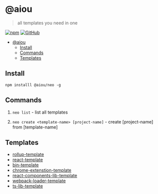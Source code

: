 # @aiou
> all templates you need in one

[![npm](https://img.shields.io/npm/v/@aiou/neo?style=for-the-badge)](https://github.com/JiangWeixian/templates/tree/master/packages/core) [![GitHub](https://img.shields.io/github/license/jiangweixian/templates?style=for-the-badge)](https://github.com/JiangWeixian/templates/tree/master/packages/rollup-template)

- [@aiou](#aiou)
  - [Install](#install)
  - [Commands](#commands)
  - [Templates](#templates)

## Install

`npm installl @aiou/neo -g`

## Commands

1. `neo list` - list all templates

2. `neo create <template-name> [project-name]` - create [project-name] from [template-name]

## Templates

- [rollup-template](https://github.com/JiangWeixian/templates/tree/master/packages/rollup-template)
- [react-template](https://github.com/JiangWeixian/templates/tree/master/packages/react-template)
- [bin-template](https://github.com/JiangWeixian/templates/tree/master/packages/bin-template)
- [chrome-extenstion-template](https://github.com/JiangWeixian/templates/tree/master/packages/chrome-extenstion-template)
- [react-components-lib-template](https://github.com/JiangWeixian/templates/tree/master/packages/react-components-lib-template)
- [webpack-loader-template](https://github.com/JiangWeixian/templates/tree/master/packages/webpack-loader-template)
- [ts-lib-template](https://github.com/JiangWeixian/templates/tree/master/packages/ts-lib-template)